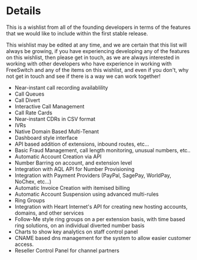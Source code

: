 # Details #

This is a wishlist from all of the founding developers in terms of the features that we would like to include within the first stable release.

This wishlist may be edited at any time, and we are certain that this list will always be growing, if you have experiencing developing any of the features on this wishlist, then please get in touch, as we are always interested in working with other developers who have experience in working with FreeSwitch and any of the items on this wishlist, and even if you don't, why not get in touch and see if there is a way we can work together!

  * Near-instant call recording availablility
  * Call Queues
  * Call Divert
  * Interactive Call Management
  * Call Rate Cards
  * Near-instant CDRs in CSV format
  * IVRs
  * Native Domain Based Multi-Tenant
  * Dashboard style interface
  * API based addition of extensions, inbound routes, etc...
  * Basic Fraud Management, call length monitoring, unusual numbers, etc..
  * Automatic Account Creation via API
  * Number Barring on account, and extension level
  * Integration with AQL API for Number Provisioning
  * Integration with Payment Providers (PayPal, SagePay, WorldPay, NoChex, etc...)
  * Automatic Invoice Creation with itemised billing
  * Automatic Account Suspension using advanced multi-rules
  * Ring Groups
  * Integration with Heart Internet's API for creating new hosting accounts, domains, and other services
  * Follow-Me style ring groups on a per extension basis, with time based ring solutions, on an individual diverted number basis
  * Charts to show key analytics on staff control panel
  * CNAME based dns management for the system to allow easier customer access.
  * Reseller Control Panel for channel partners